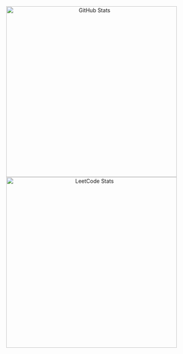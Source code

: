 <div align="center">
  <img width="450px" src="https://github-readme-stats.vercel.app/api?username=vsh51&show=reviews,discussions_started,discussions_answered,prs_merged,prs_merged_percentage&show_icons=true" alt="GitHub Stats"/>
  <img width="450px" src="https://leetcard.jacoblin.cool/vsh51?font=Karma&ext=activity" alt="LeetCode Stats"/>
</div>
